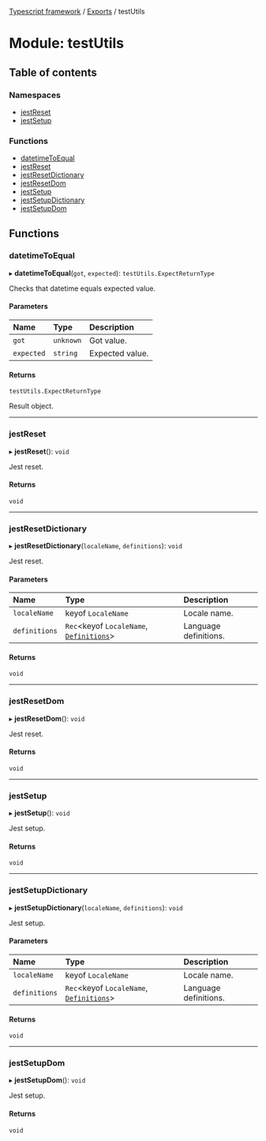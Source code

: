 [Typescript framework](../index.md) / [Exports](../modules.md) / testUtils

# Module: testUtils

## Table of contents

### Namespaces

- [jestReset](testUtils.jestReset.md)
- [jestSetup](testUtils.jestSetup.md)

### Functions

- [datetimeToEqual](testUtils.md#datetimetoequal)
- [jestReset](testUtils.md#jestreset)
- [jestResetDictionary](testUtils.md#jestresetdictionary)
- [jestResetDom](testUtils.md#jestresetdom)
- [jestSetup](testUtils.md#jestsetup)
- [jestSetupDictionary](testUtils.md#jestsetupdictionary)
- [jestSetupDom](testUtils.md#jestsetupdom)

## Functions

### datetimeToEqual

▸ **datetimeToEqual**(`got`, `expected`): `testUtils.ExpectReturnType`

Checks that datetime equals expected value.

#### Parameters

| Name | Type | Description |
| :------ | :------ | :------ |
| `got` | `unknown` | Got value. |
| `expected` | `string` | Expected value. |

#### Returns

`testUtils.ExpectReturnType`

Result object.

___

### jestReset

▸ **jestReset**(): `void`

Jest reset.

#### Returns

`void`

___

### jestResetDictionary

▸ **jestResetDictionary**(`localeName`, `definitions`): `void`

Jest reset.

#### Parameters

| Name | Type | Description |
| :------ | :------ | :------ |
| `localeName` | keyof `LocaleName` | Locale name. |
| `definitions` | `Rec`<keyof `LocaleName`, [`Definitions`](../classes/facade_implementations_lang_dictionary_Definitions.Definitions.md)\> | Language definitions. |

#### Returns

`void`

___

### jestResetDom

▸ **jestResetDom**(): `void`

Jest reset.

#### Returns

`void`

___

### jestSetup

▸ **jestSetup**(): `void`

Jest setup.

#### Returns

`void`

___

### jestSetupDictionary

▸ **jestSetupDictionary**(`localeName`, `definitions`): `void`

Jest setup.

#### Parameters

| Name | Type | Description |
| :------ | :------ | :------ |
| `localeName` | keyof `LocaleName` | Locale name. |
| `definitions` | `Rec`<keyof `LocaleName`, [`Definitions`](../classes/facade_implementations_lang_dictionary_Definitions.Definitions.md)\> | Language definitions. |

#### Returns

`void`

___

### jestSetupDom

▸ **jestSetupDom**(): `void`

Jest setup.

#### Returns

`void`
